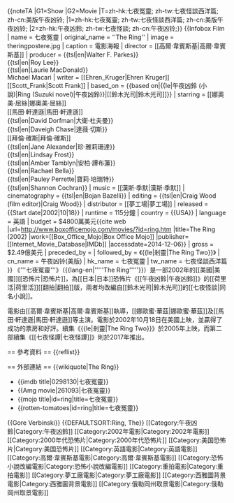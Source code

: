 {{noteTA
|G1=Show
|G2=Movie
|T=zh-hk:七夜冤靈; zh-tw:七夜怪談西洋篇; zh-cn:美版午夜凶铃;
|1=zh-hk:七夜冤靈; zh-tw:七夜怪談西洋篇; zh-cn:美版午夜凶铃;
|2=zh-hk:午夜凶鈴; zh-tw:七夜怪談; zh-cn:午夜凶铃;}}
{{Infobox Film
| name           = 七夜冤靈
| original_name = ''The Ring''
| image          = theringpostere.jpg
| caption        = 電影海報
| director       = [[高爾·韋賓斯基|高爾·韋賓斯基]]
| producer       = {{tsl|en|Walter F. Parkes}} <br />{{tsl|en|Roy Lee}} <br />{{tsl|en|Laurie MacDonald}} <br />Michael Macari
| writer         = [[Ehren_Kruger|Ehren Kruger]]<br />[[Scott_Frank|Scott Frank]]
| based_on       = {{based on|{{le|午夜凶鈴 (小說)|Ring (Suzuki novel)|午夜凶鈴}}|[[鈴木光司|鈴木光司]]}}
| starring       = [[娜奧美·屈絲|娜奧美·屈絲]] <br />[[馬田·軒達遜|馬田·軒達遜]] <br />{{tsl|en|David Dorfman|大衛·杜夫曼}} <br />{{tsl|en|Daveigh Chase|達薇·切斯}}<br />[[拜倫·確斯|拜倫·確斯]]<br />{{tsl|en|Jane Alexander|珍·雅莉珊達}}<br />{{tsl|en|Lindsay Frost}} <br />{{tsl|en|Amber Tamblyn|安柏·譚布蓮}}<br />{{tsl|en|Rachael Bella}}<br />{{tsl|en|Pauley Perrette|寶莉·培瑞特}}<br />{{tsl|en|Shannon Cochran}}
| music          = [[漢斯·季默|漢斯·季默]]
| cinematography = {{tsl|en|Bojan Bazelli}}
| editing        = {{tsl|en|Craig Wood (film editor)|Craig Wood}}
| distributor    = [[夢工場|夢工場]]
| released       = {{Start date|2002|10|18}} 
| runtime        = 115分鐘
| country        = {{USA}}
| language       = 英語
| budget         = $4800萬美元<ref name=mojo>{{cite web |url=http://www.boxofficemojo.com/movies/?id=ring.htm |title=The Ring (2002) |work=[[Box_Office_Mojo|Box Office Mojo]] |publisher=[[Internet_Movie_Database|IMDb]] |accessdate=2014-12-06}}</ref>
| gross          = $2.49億美元<ref name="mojo"/>
| preceded_by    = 
| followed_by    = 《{{le|剎靈|The Ring Two}}》
| cn_name        = 午夜凶铃(美版)
| hk_name        = 七夜冤靈
| tw_name        = 七夜怪談西洋篇
}}
《'''七夜冤靈'''》（{{lang-en|'''''The Ring'''''}}）是一部2002年的[[美國|美國]][[恐怖片|恐怖片]]，為[[日本|日本]]恐怖片《[[午夜凶鈴|午夜凶鈴]]》的[[荷里活|荷里活]][[翻拍|翻拍]]版，兩者均改編自[[鈴木光司|鈴木光司]]的[[七夜怪談|同名小說]]。

電影由[[高爾·韋賓斯基|高爾·韋賓斯基]]執導，[[娜歐蜜·華茲|娜歐蜜·華茲]]及[[馬田·軒達遜|馬田·軒達遜]]等主演。電影於2002年10月18日在美國上映，並贏得了成功的票房和好評。續集《{{le|剎靈|The Ring Two}}》於2005年上映，而第二部續集《[[七夜怪譚|七夜怪譚]]》則於2017年推出。

== 參考資料 ==
{{reflist}}

== 外部連結 ==
{{wikiquote|The Ring}}
* {{imdb title|0298130|七夜冤靈}}
* {{Amg movie|261093|七夜冤靈}}
* {{mojo title|id=ring|title=七夜冤靈}}
* {{rotten-tomatoes|id=ring|title=七夜冤靈}}

{{Gore Verbinski}}
{{DEFAULTSORT:Ring, The}}
[[Category:午夜凶鈴|Category:午夜凶鈴]]
[[Category:2002年電影|Category:2002年電影]]
[[Category:2000年代恐怖片|Category:2000年代恐怖片]]
[[Category:美国恐怖片|Category:美国恐怖片]]
[[Category:英語電影|Category:英語電影]]
[[Category:高爾·韋賓斯基電影|Category:高爾·韋賓斯基電影]]
[[Category:恐怖小說改編電影|Category:恐怖小說改編電影]]
[[Category:重拍電影|Category:重拍電影]]
[[Category:夢工廠電影|Category:夢工廠電影]]
[[Category:西雅圖背景電影|Category:西雅圖背景電影]]
[[Category:俄勒岡州取景電影|Category:俄勒岡州取景電影]]